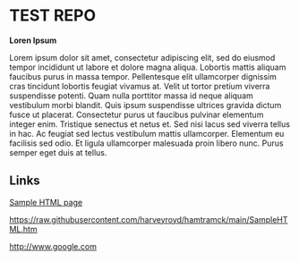 
# TEST REPO
**Loren Ipsum**

Lorem ipsum dolor sit amet, consectetur adipiscing elit, sed do eiusmod tempor incididunt ut labore et dolore magna aliqua. Lobortis mattis aliquam faucibus purus in massa tempor. Pellentesque elit ullamcorper dignissim cras tincidunt lobortis feugiat vivamus at. Velit ut tortor pretium viverra suspendisse potenti. Quam nulla porttitor massa id neque aliquam vestibulum morbi blandit. Quis ipsum suspendisse ultrices gravida dictum fusce ut placerat. Consectetur purus ut faucibus pulvinar elementum integer enim. Tristique senectus et netus et. Sed nisi lacus sed viverra tellus in hac. Ac feugiat sed lectus vestibulum mattis ullamcorper. Elementum eu facilisis sed odio. Et ligula ullamcorper malesuada proin libero nunc. Purus semper eget duis at tellus.

## Links

[Sample HTML page](https://raw.githubusercontent.com/harveyroyd/hamtramck/main/SampleHTML.htm)

<https://raw.githubusercontent.com/harveyroyd/hamtramck/main/SampleHTML.htm>

<http://www.google.com>
